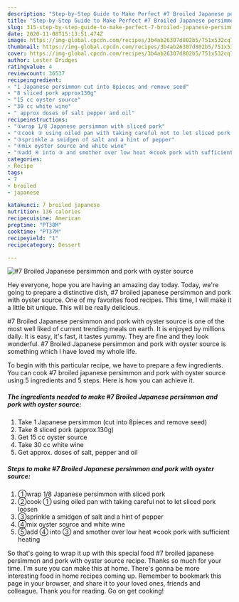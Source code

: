 ```yaml
---
description: "Step-by-Step Guide to Make Perfect #7 Broiled Japanese persimmon and pork with oyster source"
title: "Step-by-Step Guide to Make Perfect #7 Broiled Japanese persimmon and pork with oyster source"
slug: 315-step-by-step-guide-to-make-perfect-7-broiled-japanese-persimmon-and-pork-with-oyster-source
date: 2020-11-08T15:13:51.474Z
image: https://img-global.cpcdn.com/recipes/3b4ab26307d802b5/751x532cq70/7-broiled-japanese-persimmon-and-pork-with-oyster-source-recipe-main-photo.jpg
thumbnail: https://img-global.cpcdn.com/recipes/3b4ab26307d802b5/751x532cq70/7-broiled-japanese-persimmon-and-pork-with-oyster-source-recipe-main-photo.jpg
cover: https://img-global.cpcdn.com/recipes/3b4ab26307d802b5/751x532cq70/7-broiled-japanese-persimmon-and-pork-with-oyster-source-recipe-main-photo.jpg
author: Lester Bridges
ratingvalue: 4
reviewcount: 36537
recipeingredient:
- "1 Japanese persimmon cut into 8pieces and remove seed"
- "8 sliced pork approx130g"
- "15 cc oyster source"
- "30 cc white wine"
- " approx doses of salt pepper and oil"
recipeinstructions:
- "①wrap 1/8 Japanese persimmon with sliced pork"
- "②cook ① using oiled pan with taking careful not to let sliced pork loosen"
- "③sprinkle a smidgen of salt and a hint of pepper"
- "④mix oyster source and white wine"
- "⑤add ④ into ③ and smother over low heat ※cook pork with sufficient heating"
categories:
- Recipe
tags:
- 7
- broiled
- japanese

katakunci: 7 broiled japanese 
nutrition: 136 calories
recipecuisine: American
preptime: "PT38M"
cooktime: "PT37M"
recipeyield: "1"
recipecategory: Dessert

---
```



![#7 Broiled Japanese persimmon and pork with oyster source](https://img-global.cpcdn.com/recipes/3b4ab26307d802b5/751x532cq70/7-broiled-japanese-persimmon-and-pork-with-oyster-source-recipe-main-photo.jpg)

Hey everyone, hope you are having an amazing day today. Today, we're going to prepare a distinctive dish, #7 broiled japanese persimmon and pork with oyster source. One of my favorites food recipes. This time, I will make it a little bit unique. This will be really delicious.

#7 Broiled Japanese persimmon and pork with oyster source is one of the most well liked of current trending meals on earth. It is enjoyed by millions daily. It is easy, it's fast, it tastes yummy. They are fine and they look wonderful. #7 Broiled Japanese persimmon and pork with oyster source is something which I have loved my whole life.




To begin with this particular recipe, we have to prepare a few ingredients. You can cook #7 broiled japanese persimmon and pork with oyster source using 5 ingredients and 5 steps. Here is how you can achieve it.

<!--inarticleads1-->

##### The ingredients needed to make #7 Broiled Japanese persimmon and pork with oyster source:

1. Take 1 Japanese persimmon (cut into 8pieces and remove seed)
1. Take 8 sliced pork (approx.130g)
1. Get 15 cc oyster source
1. Take 30 cc white wine
1. Get  approx. doses of salt, pepper and oil




<!--inarticleads2-->

##### Steps to make #7 Broiled Japanese persimmon and pork with oyster source:

1. ①wrap 1/8 Japanese persimmon with sliced pork
1. ②cook ① using oiled pan with taking careful not to let sliced pork loosen
1. ③sprinkle a smidgen of salt and a hint of pepper
1. ④mix oyster source and white wine
1. ⑤add ④ into ③ and smother over low heat ※cook pork with sufficient heating




So that's going to wrap it up with this special food #7 broiled japanese persimmon and pork with oyster source recipe. Thanks so much for your time. I'm sure you can make this at home. There's gonna be more interesting food in home recipes coming up. Remember to bookmark this page in your browser, and share it to your loved ones, friends and colleague. Thank you for reading. Go on get cooking!
